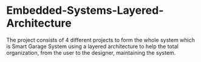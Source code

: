 # Embedded-Systems-Layered-Architecture
The project consists of 4 different projects to form the whole system which is Smart Garage System using a layered architecture to help the total organization, from the user to the designer, maintaining the system.
